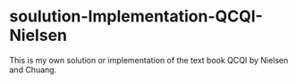 # soulution-Implementation-QCQI-Nielsen
This is my own solution or implementation of the text book QCQI by Nielsen and Chuang.

